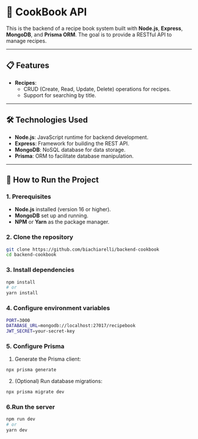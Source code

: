 # 🍴 CookBook API

This is the backend of a recipe book system built with **Node.js**, **Express**, **MongoDB**, and **Prisma ORM**. The goal is to provide a RESTful API to manage recipes.

---

## 📋 Features

- **Recipes**:
  - CRUD (Create, Read, Update, Delete) operations for recipes.
  - Support for searching by title.


---

## 🛠️ Technologies Used

- **Node.js**: JavaScript runtime for backend development.
- **Express**: Framework for building the REST API.
- **MongoDB**: NoSQL database for data storage.
- **Prisma**: ORM to facilitate database manipulation.

---

## 🚀 How to Run the Project

### 1. Prerequisites

- **Node.js** installed (version 16 or higher).
- **MongoDB** set up and running.
- **NPM** or **Yarn** as the package manager.

### 2. Clone the repository

```bash
git clone https://github.com/biachiarelli/backend-cookbook
cd backend-cookbook
```

### 3. Install dependencies

```bash
npm install
# or
yarn install
```

### 4. Configure environment variables

```bash
PORT=3000
DATABASE_URL=mongodb://localhost:27017/recipebook
JWT_SECRET=your-secret-key
```

### 5. Configure Prisma

1. Generate the Prisma client:
```bash
npx prisma generate
```


2. (Optional) Run database migrations:
```bash
npx prisma migrate dev
```


### 6.Run the server
```bash
npm run dev
# or
yarn dev
```




